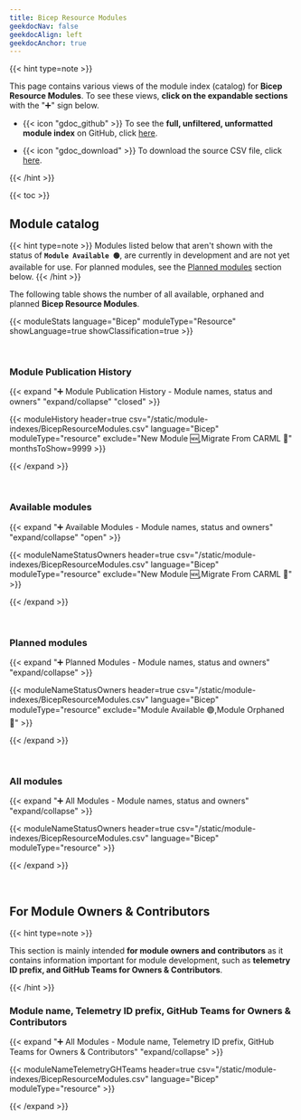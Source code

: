 ```yaml
---
title: Bicep Resource Modules
geekdocNav: false
geekdocAlign: left
geekdocAnchor: true
---
```


<!-- {{< csvUpdated csv="/static/module-indexes/BicepResourceModules.csv" >}} -->

<!-- {{< hint type=tip >}}

**Use the breadcrumb menu** above to navigate back to the main page!

{{< /hint >}} -->

{{< hint type=note >}}

This page contains various views of the module index (catalog) for **Bicep Resource Modules**. To see these views, **click on the expandable sections** with the "➕" sign below.

- {{< icon "gdoc_github" >}} To see the **full, unfiltered, unformatted module index** on GitHub, click [here](https://github.com/Azure/Azure-Verified-Modules/blob/main/docs/static/module-indexes/BicepResourceModules.csv).

- {{< icon "gdoc_download" >}} To download the source CSV file, click [here](/Azure-Verified-Modules/module-indexes/BicepResourceModules.csv).

{{< /hint >}}

{{< toc >}}

## Module catalog

{{< hint type=note >}}
Modules listed below that aren't shown with the status of **`Module Available 🟢`**, are currently in development and are not yet available for use. For planned modules, see the [Planned modules](#planned-modules) section below.
{{< /hint >}}

The following table shows the number of all available, orphaned and planned **Bicep Resource Modules**.

{{< moduleStats language="Bicep" moduleType="Resource" showLanguage=true showClassification=true >}}

<br>

### Module Publication History

{{< expand "➕ Module Publication History - Module names, status and owners" "expand/collapse" "closed" >}}

{{< moduleHistory header=true csv="/static/module-indexes/BicepResourceModules.csv" language="Bicep" moduleType="resource" exclude="New Module :new:,Migrate From CARML :rocket:" monthsToShow=9999 >}}

{{< /expand >}}

<br>

### Available modules

{{< expand "➕ Available Modules - Module names, status and owners" "expand/collapse" "open" >}}

{{< moduleNameStatusOwners header=true csv="/static/module-indexes/BicepResourceModules.csv" language="Bicep" moduleType="resource" exclude="New Module :new:,Migrate From CARML :rocket:" >}}

{{< /expand >}}

<br>

### Planned modules

{{< expand "➕ Planned Modules - Module names, status and owners" "expand/collapse" >}}

{{< moduleNameStatusOwners header=true csv="/static/module-indexes/BicepResourceModules.csv" language="Bicep" moduleType="resource" exclude="Module Available :green_circle:,Module Orphaned :eyes:" >}}

{{< /expand >}}

<br>

### All modules

{{< expand "➕ All Modules - Module names, status and owners" "expand/collapse" >}}

{{< moduleNameStatusOwners header=true csv="/static/module-indexes/BicepResourceModules.csv" language="Bicep" moduleType="resource" >}}

{{< /expand >}}

<br>

## For Module Owners & Contributors

{{< hint type=note >}}

This section is mainly intended **for module owners and contributors** as it contains information important for module development, such as **telemetry ID prefix, and GitHub Teams for Owners & Contributors**.

{{< /hint >}}
### Module name, Telemetry ID prefix, GitHub Teams for Owners & Contributors

{{< expand "➕ All Modules - Module name, Telemetry ID prefix, GitHub Teams for Owners & Contributors" "expand/collapse" >}}

{{< moduleNameTelemetryGHTeams header=true csv="/static/module-indexes/BicepResourceModules.csv" language="Bicep" moduleType="resource" >}}

{{< /expand >}}
